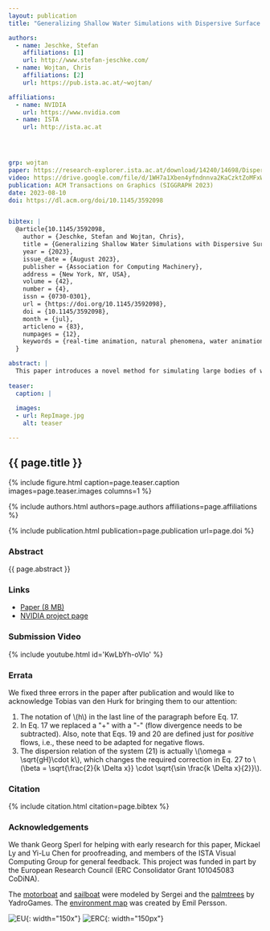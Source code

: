 ```yaml
---
layout: publication
title: "Generalizing Shallow Water Simulations with Dispersive Surface Waves"

authors:
  - name: Jeschke, Stefan
    affiliations: [1]
    url: http://www.stefan-jeschke.com/
  - name: Wojtan, Chris
    affiliations: [2]
    url: https://pub.ista.ac.at/~wojtan/

affiliations:
  - name: NVIDIA	
    url: https://www.nvidia.com
  - name: ISTA
    url: http://ista.ac.at




grp: wojtan
paper: https://research-explorer.ista.ac.at/download/14240/14698/Dispersive_Waves_in_a_Shallow_Water_Framework_final.pdf
video: https://drive.google.com/file/d/1WH7a1Xben4yfndnnva2KaCzktZoMFxWT/view
publication: ACM Transactions on Graphics (SIGGRAPH 2023)
date: 2023-08-10
doi: https://dl.acm.org/doi/10.1145/3592098


bibtex: |
  @article{10.1145/3592098,
    author = {Jeschke, Stefan and Wojtan, Chris},
    title = {Generalizing Shallow Water Simulations with Dispersive Surface Waves},
    year = {2023},
    issue_date = {August 2023},
    publisher = {Association for Computing Machinery},
    address = {New York, NY, USA},
    volume = {42},
    number = {4},
    issn = {0730-0301},
    url = {https://doi.org/10.1145/3592098},
    doi = {10.1145/3592098},
    month = {jul},
    articleno = {83},
    numpages = {12},
    keywords = {real-time animation, natural phenomena, water animation}
  }

abstract: |
  This paper introduces a novel method for simulating large bodies of water as a height field. At the start of each time step, we partition the waves into a <i>bulk flow</i> (which approximately satisfies the assumptions of the shallow water equations) and <i>surface waves</i> (which approximately satisfy the assumptions of Airy wave theory). We then solve the two wave regimes separately using appropriate state-of-the-art techniques, and re-combine the resulting wave velocities at the end of each step. This strategy leads to the first heightfield wave model capable of simulating complex interactions between both deep and shallow water effects, like the waves from a boat wake sloshing up onto a beach, or a dam break producing wave interference patterns and eddies. We also analyze the numerical dispersion created by our method and derive an <i>exact</i> correction factor for waves at a constant water depth, giving us a numerically perfect re-creation of theoretical water wave dispersion patterns.
  
teaser:
  caption: |
    
  images:
  - url: RepImage.jpg
    alt: teaser

---
```


## {{ page.title }}

{% include figure.html caption=page.teaser.caption images=page.teaser.images columns=1 %}

{% include authors.html authors=page.authors affiliations=page.affiliations %}

{% include publication.html publication=page.publication url=page.doi %}


### Abstract

{{ page.abstract }}

### Links

* [Paper (8 MB)](https://drive.google.com/file/d/105e9f7HZu2m0t8oCMOLTGwMz2Oa5e2Gh/view)
* [NVIDIA project page](https://research.nvidia.com/labs/prl/shallow-water-simulation/)

### Submission Video

{% include youtube.html id='KwLbYh-oVlo' %}

### Errata

We fixed three errors in the paper after publication and would like to acknowledge Tobias van den Hurk for bringing them to our attention:
<ol>
<li>The notation of \(h\) in the last line of the paragraph before Eq. 17.</li>
<li>In Eq. 17 we replaced a "+" with a "-" (flow divergence needs to be subtracted).  Also, note that Eqs. 19 and 20 are defined just for <em>positive</em> flows, i.e., these need to be adapted for negative flows.</li>
<li>The dispersion relation of the system (21) is actually \(\omega = \sqrt{gH}\cdot k\), which changes the required correction in Eq. 27 to \(\beta = \sqrt{\frac{2}{k \Delta x}} \cdot \sqrt{\sin \frac{k \Delta x}{2}}\).</li>
</ol>

### Citation

{% include citation.html citation=page.bibtex %}

### Acknowledgements

We thank Georg Sperl for helping with early research for this paper, Mickael Ly and Yi-Lu Chen for proofreading, and members of the ISTA Visual Computing Group for general feedback. This project was funded in part by the European Research Council (ERC Consolidator Grant 101045083 CoDiNA).

The <a href="https://sketchfab.com/3d-models/yacht-0dd451f295d049cea20c17d3ffa87ee3">motorboat</a> and <a href="https://sketchfab.com/3d-models/sailboat-76d0b1e24be14d2f9a524bfce3001aeb">sailboat</a> were modeled by Sergei and the <a href="https://sketchfab.com/3d-models/palm-trees-55690379305145488e20afb05fc687e6">palmtrees</a> by YadroGames. The <a href="https://www.humus.name/index.php?page=Textures&ID=100">environment map</a> was created by Emil Persson.

![EU](flag_yellow_low.jpg){: width="150x"}
![ERC](LOGO-ERC.jpg){: width="150px"}